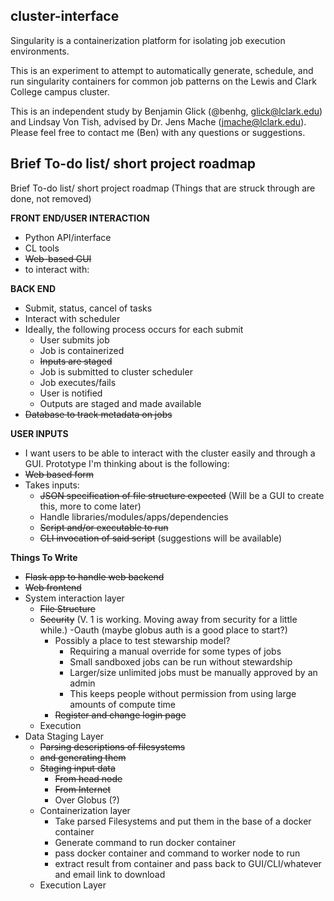 ## cluster-interface

Singularity is a containerization platform for isolating job execution environments. 

This is an experiment to attempt to automatically generate, schedule, and run singularity containers for common job patterns on the Lewis and Clark College campus cluster.

This is an independent study by Benjamin Glick (@benhg, glick@lclark.edu) and Lindsay Von Tish, advised by Dr. Jens Mache (jmache@lclark.edu). Please feel free to contact me (Ben) with any questions or suggestions.


## Brief To-do list/ short project roadmap


Brief To-do list/ short project roadmap
(Things that are struck through are done, not removed)

**FRONT END/USER INTERACTION**
- Python API/interface
- CL tools
- ~~Web-based GUI~~
- to interact with:

**BACK END**
- Submit, status, cancel of tasks
- Interact with scheduler
- Ideally, the following process occurs for each submit
  - User submits job
  - Job is containerized
  - ~~Inputs are staged~~
  - Job is submitted to cluster scheduler
  - Job executes/fails
  - User is notified
  - Outputs are staged and made available
- ~~Database to track metadata on jobs~~
 
**USER INPUTS**
- I want users to be able to interact with the cluster easily and through a GUI. Prototype I'm thinking about is the following:
- ~~Web based form~~
- Takes inputs:
  - ~~JSON specification of file structure expected~~ (Will be a GUI to create this, more to come later)
  - Handle libraries/modules/apps/dependencies
  - ~~Script and/or executable to run~~
  - ~~CLI invocation of said script~~ (suggestions will be available)
  
**Things To Write**
- ~~Flask app to handle web backend~~
- ~~Web frontend~~
- System interaction layer
  - ~~File Structure~~
  - ~~Security~~ (V. 1 is working. Moving away from security for a little while.)
    -Oauth (maybe globus auth is a good place to start?)
    - Possibly a place to test stewarship model?
      - Requiring a manual override for some types of jobs
      - Small sandboxed jobs can be run without stewardship
      - Larger/size unlimited jobs must be manually approved by an admin
      - This keeps people without permission from using large amounts of compute time 
     - ~~Register and change login page~~
  - Execution
- Data Staging Layer
  - ~~Parsing descriptions of filesystems~~
  - ~~and generating them~~
  - ~~Staging input data~~
    - ~~From head node~~
    - ~~From Internet~~
    - Over Globus (?)
  - Containerization layer
    - Take parsed Filesystems and put them in the base of a docker container
    - Generate command to run docker container
    - pass docker container and command to worker node to run
    - extract result from container and pass back to GUI/CLI/whatever and email link to download
  - Execution Layer
